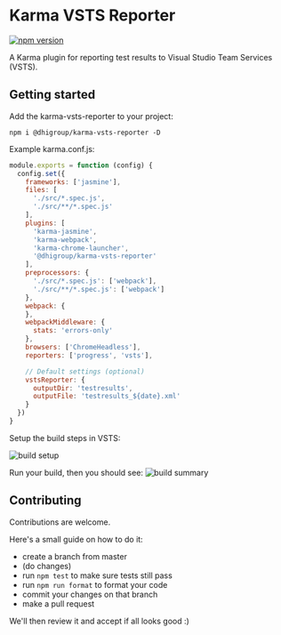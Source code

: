 # Karma VSTS Reporter
[![npm version](https://badge.fury.io/js/%40dhigroup%2Fkarma-vsts-reporter.svg)](https://badge.fury.io/js/%40dhigroup%2Fkarma-vsts-reporter)

A Karma plugin for reporting test results to Visual Studio Team Services (VSTS).

## Getting started
Add the karma-vsts-reporter to your project:

```
npm i @dhigroup/karma-vsts-reporter -D
```

Example karma.conf.js:

```js
module.exports = function (config) {
  config.set({
    frameworks: ['jasmine'],
    files: [
      './src/*.spec.js',
      './src/**/*.spec.js'
    ],
    plugins: [
      'karma-jasmine',
      'karma-webpack',
      'karma-chrome-launcher',
      '@dhigroup/karma-vsts-reporter'
    ],
    preprocessors: {
      './src/*.spec.js': ['webpack'],
      './src/**/*.spec.js': ['webpack']
    },
    webpack: {
    },
    webpackMiddleware: {
      stats: 'errors-only'
    },
    browsers: ['ChromeHeadless'],
    reporters: ['progress', 'vsts'],

    // Default settings (optional)
    vstsReporter: {
      outputDir: 'testresults',
      outputFile: 'testresults_${date}.xml'
    }
  })
}
```

Setup the build steps in VSTS:

![build setup](https://user-images.githubusercontent.com/1515742/42814566-e646f5f4-89c4-11e8-9495-4181d07949e1.PNG)

Run your build, then you should see:
![build summary](https://user-images.githubusercontent.com/1515742/42814697-563dc7f2-89c5-11e8-8b4c-eb59ea4c9f0a.PNG)


## Contributing
Contributions are welcome.

Here's a small guide on how to do it:
- create a branch from master
- (do changes)
- run `npm test` to make sure tests still pass
- run `npm run format` to format your code
- commit your changes on that branch
- make a pull request

We'll then review it and accept if all looks good :)
